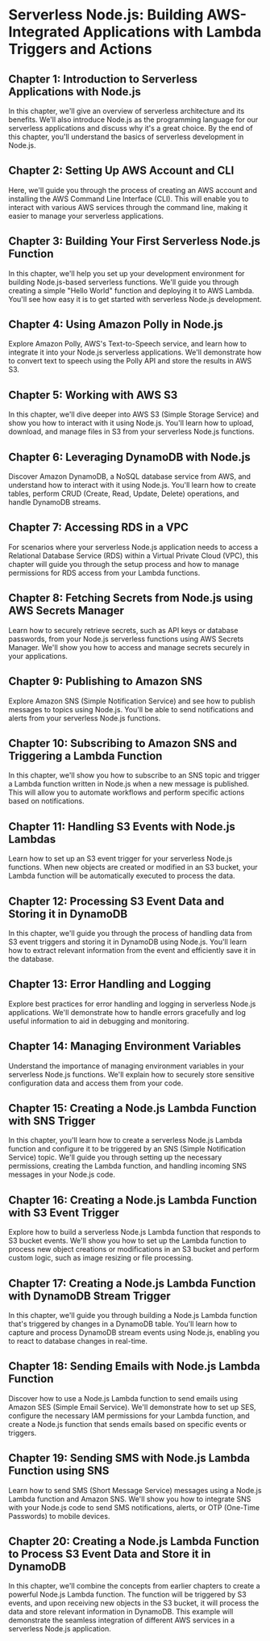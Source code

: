 # Serverless Node.js: Building AWS-Integrated Applications with Lambda Triggers and Actions

## Chapter 1: Introduction to Serverless Applications with Node.js

In this chapter, we'll give an overview of serverless architecture and its benefits. We'll also introduce Node.js as the programming language for our serverless applications and discuss why it's a great choice. By the end of this chapter, you'll understand the basics of serverless development in Node.js.

## Chapter 2: Setting Up AWS Account and CLI

Here, we'll guide you through the process of creating an AWS account and installing the AWS Command Line Interface (CLI). This will enable you to interact with various AWS services through the command line, making it easier to manage your serverless applications.

## Chapter 3: Building Your First Serverless Node.js Function

In this chapter, we'll help you set up your development environment for building Node.js-based serverless functions. We'll guide you through creating a simple "Hello World" function and deploying it to AWS Lambda. You'll see how easy it is to get started with serverless Node.js development.

## Chapter 4: Using Amazon Polly in Node.js

Explore Amazon Polly, AWS's Text-to-Speech service, and learn how to integrate it into your Node.js serverless applications. We'll demonstrate how to convert text to speech using the Polly API and store the results in AWS S3.

## Chapter 5: Working with AWS S3

In this chapter, we'll dive deeper into AWS S3 (Simple Storage Service) and show you how to interact with it using Node.js. You'll learn how to upload, download, and manage files in S3 from your serverless Node.js functions.

## Chapter 6: Leveraging DynamoDB with Node.js

Discover Amazon DynamoDB, a NoSQL database service from AWS, and understand how to interact with it using Node.js. You'll learn how to create tables, perform CRUD (Create, Read, Update, Delete) operations, and handle DynamoDB streams.

## Chapter 7: Accessing RDS in a VPC

For scenarios where your serverless Node.js application needs to access a Relational Database Service (RDS) within a Virtual Private Cloud (VPC), this chapter will guide you through the setup process and how to manage permissions for RDS access from your Lambda functions.

## Chapter 8: Fetching Secrets from Node.js using AWS Secrets Manager

Learn how to securely retrieve secrets, such as API keys or database passwords, from your Node.js serverless functions using AWS Secrets Manager. We'll show you how to access and manage secrets securely in your applications.

## Chapter 9: Publishing to Amazon SNS

Explore Amazon SNS (Simple Notification Service) and see how to publish messages to topics using Node.js. You'll be able to send notifications and alerts from your serverless Node.js functions.

## Chapter 10: Subscribing to Amazon SNS and Triggering a Lambda Function

In this chapter, we'll show you how to subscribe to an SNS topic and trigger a Lambda function written in Node.js when a new message is published. This will allow you to automate workflows and perform specific actions based on notifications.

## Chapter 11: Handling S3 Events with Node.js Lambdas

Learn how to set up an S3 event trigger for your serverless Node.js functions. When new objects are created or modified in an S3 bucket, your Lambda function will be automatically executed to process the data.

## Chapter 12: Processing S3 Event Data and Storing it in DynamoDB

In this chapter, we'll guide you through the process of handling data from S3 event triggers and storing it in DynamoDB using Node.js. You'll learn how to extract relevant information from the event and efficiently save it in the database.

## Chapter 13: Error Handling and Logging

Explore best practices for error handling and logging in serverless Node.js applications. We'll demonstrate how to handle errors gracefully and log useful information to aid in debugging and monitoring.

## Chapter 14: Managing Environment Variables

Understand the importance of managing environment variables in your serverless Node.js functions. We'll explain how to securely store sensitive configuration data and access them from your code.

## Chapter 15: Creating a Node.js Lambda Function with SNS Trigger

In this chapter, you'll learn how to create a serverless Node.js Lambda function and configure it to be triggered by an SNS (Simple Notification Service) topic. We'll guide you through setting up the necessary permissions, creating the Lambda function, and handling incoming SNS messages in your Node.js code.

## Chapter 16: Creating a Node.js Lambda Function with S3 Event Trigger

Explore how to build a serverless Node.js Lambda function that responds to S3 bucket events. We'll show you how to set up the Lambda function to process new object creations or modifications in an S3 bucket and perform custom logic, such as image resizing or file processing.

## Chapter 17: Creating a Node.js Lambda Function with DynamoDB Stream Trigger

In this chapter, we'll guide you through building a Node.js Lambda function that's triggered by changes in a DynamoDB table. You'll learn how to capture and process DynamoDB stream events using Node.js, enabling you to react to database changes in real-time.

## Chapter 18: Sending Emails with Node.js Lambda Function

Discover how to use a Node.js Lambda function to send emails using Amazon SES (Simple Email Service). We'll demonstrate how to set up SES, configure the necessary IAM permissions for your Lambda function, and create a Node.js function that sends emails based on specific events or triggers.

## Chapter 19: Sending SMS with Node.js Lambda Function using SNS

Learn how to send SMS (Short Message Service) messages using a Node.js Lambda function and Amazon SNS. We'll show you how to integrate SNS with your Node.js code to send SMS notifications, alerts, or OTP (One-Time Passwords) to mobile devices.

## Chapter 20: Creating a Node.js Lambda Function to Process S3 Event Data and Store it in DynamoDB

In this chapter, we'll combine the concepts from earlier chapters to create a powerful Node.js Lambda function. The function will be triggered by S3 events, and upon receiving new objects in the S3 bucket, it will process the data and store relevant information in DynamoDB. This example will demonstrate the seamless integration of different AWS services in a serverless Node.js application.
